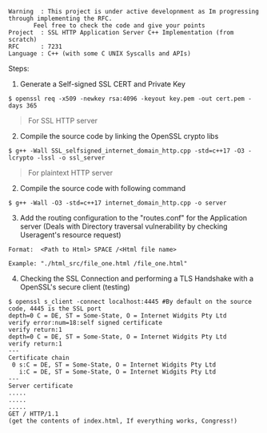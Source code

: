 ```
Warning  : This project is under active developnment as Im progressing through implementing the RFC. 
	   Feel free to check the code and give your points 
Project  : SSL HTTP Application Server C++ Implementation (from scratch)
RFC      : 7231
Language : C++ (with some C UNIX Syscalls and APIs)
```

Steps:
1. Generate a Self-signed SSL CERT and Private Key 
```
$ openssl req -x509 -newkey rsa:4096 -keyout key.pem -out cert.pem -days 365
```

> For SSL HTTP server

2. Compile the source code by linking the OpenSSL crypto libs

```
$ g++ -Wall SSL_selfsigned_internet_domain_http.cpp -std=c++17 -O3 -lcrypto -lssl -o ssl_server
```

> For plaintext HTTP server

2. Compile the source code with following command

```
$ g++ -Wall -O3 -std=c++17 internet_domain_http.cpp -o server
```

3. Add the routing configuration to the "routes.conf" for the Application server (Deals with Directory traversal vulnerability by checking Useragent's resource request)

```
Format:  <Path to Html> SPACE /<Html file name>

Example: "./html_src/file_one.html /file_one.html"
```

4. Checking the SSL Connection and performing a TLS Handshake with a OpenSSL's secure client (testing)

```
$ openssl s_client -connect localhost:4445 #By default on the source code, 4445 is the SSL port	
depth=0 C = DE, ST = Some-State, O = Internet Widgits Pty Ltd
verify error:num=18:self signed certificate
verify return:1
depth=0 C = DE, ST = Some-State, O = Internet Widgits Pty Ltd
verify return:1
---
Certificate chain
 0 s:C = DE, ST = Some-State, O = Internet Widgits Pty Ltd
   i:C = DE, ST = Some-State, O = Internet Widgits Pty Ltd
---
Server certificate
.....
.....
.....
GET / HTTP/1.1
(get the contents of index.html, If everything works, Congress!)
```
